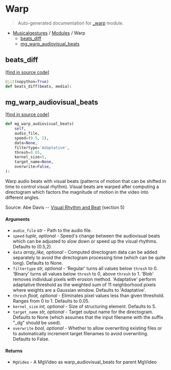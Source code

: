 # Warp

> Auto-generated documentation for [_warp](https://github.com/fourMs/MGT-python/blob/master/musicalgestures/_warp.py) module.

- [Musicalgestures](README.md#musicalgestures-index) / [Modules](MODULES.md#musicalgestures-modules) / Warp
    - [beats_diff](#beats_diff)
    - [mg_warp_audiovisual_beats](#mg_warp_audiovisual_beats)

## beats_diff

[[find in source code]](https://github.com/fourMs/MGT-python/blob/master/musicalgestures/_warp.py#L14)

```python
@jit(nopython=True)
def beats_diff(beats, media):
```

## mg_warp_audiovisual_beats

[[find in source code]](https://github.com/fourMs/MGT-python/blob/master/musicalgestures/_warp.py#L21)

```python
def mg_warp_audiovisual_beats(
    self,
    audio_file,
    speed=(0.5, 2),
    data=None,
    filtertype='Adaptative',
    thresh=0.05,
    kernel_size=5,
    target_name=None,
    overwrite=False,
):
```

Warp audio beats with visual beats (patterns of motion that can be shifted in time to control visual rhythm).
Visual beats are warped after computing a directogram which factors the magnitude of motion in the video into different angles.

Source: Abe Davis -- [Visual Rhythm and Beat](http://www.abedavis.com/files/papers/VisualRhythm_Davis18.pdf) (section 5)

#### Arguments

- `audio_file` *str* - Path to the audio file.
- `speed` *tuple, optional* - Speed's change between the audiovisual beats which can be adjusted to slow down or speed up the visual rhythms. Defaults to (0.5,2).
- `data` *array_like, optional* - Computed directogram data can be added separately to avoid the directogram processing time (which can be quite long). Defaults to None.
- `filtertype` *str, optional* - 'Regular' turns all values below `thresh` to 0. 'Binary' turns all values below `thresh` to 0, above `thresh` to 1. 'Blob' removes individual pixels with erosion method. 'Adaptative' perform adaptative threshold as the weighted sum of 11 neighborhood pixels where weights are a Gaussian window. Defaults to 'Adaptative'.
- `thresh` *float, optional* - Eliminates pixel values less than given threshold. Ranges from 0 to 1. Defaults to 0.05.
- `kernel_size` *int, optional* - Size of structuring element. Defaults to 5.
- `target_name` *str, optional* - Target output name for the directogram. Defaults to None (which assumes that the input filename with the suffix "_dg" should be used).
- `overwrite` *bool, optional* - Whether to allow overwriting existing files or to automatically increment target filenames to avoid overwriting. Defaults to False.

#### Returns

- `MgVideo` - A MgVideo as warp_audiovisual_beats for parent MgVideo
